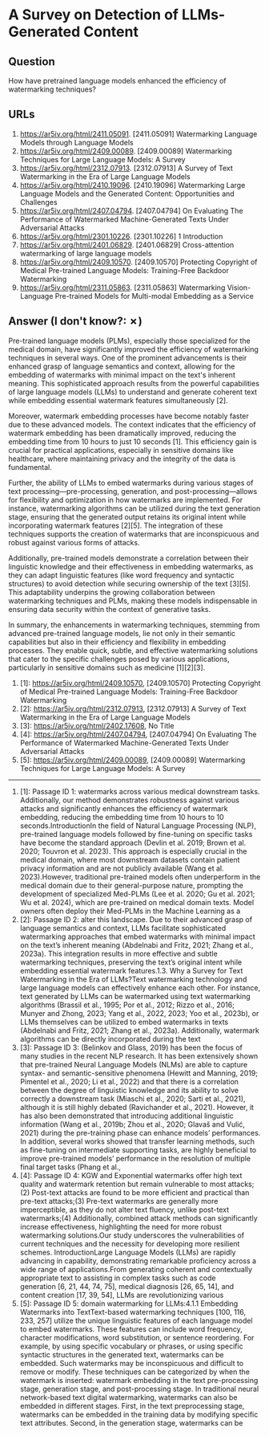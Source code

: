# A Survey on Detection of LLMs-Generated Content

## Question

How have pretrained language models enhanced the efficiency of watermarking techniques?

## URLs

1. https://ar5iv.org/html/2411.05091. [2411.05091] Watermarking Language Models through Language Models
2. https://ar5iv.org/html/2409.00089. [2409.00089] Watermarking Techniques for Large Language Models: A Survey
3. https://ar5iv.org/html/2312.07913. [2312.07913] A Survey of Text Watermarking in the Era of Large Language Models
4. https://ar5iv.org/html/2410.19096. [2410.19096] Watermarking Large Language Models and the Generated Content: Opportunities and Challenges
5. https://ar5iv.org/html/2407.04794. [2407.04794] On Evaluating The Performance of Watermarked Machine-Generated Texts Under Adversarial Attacks
6. https://ar5iv.org/html/2301.10226. [2301.10226] 1 Introduction
7. https://ar5iv.org/html/2401.06829. [2401.06829] Cross-attention watermarking of large language models
8. https://ar5iv.org/html/2409.10570. [2409.10570] Protecting Copyright of Medical Pre-trained Language Models: Training-Free Backdoor Watermarking
9. https://ar5iv.org/html/2311.05863. [2311.05863] Watermarking Vision-Language Pre-trained Models for Multi-modal Embedding as a Service

## Answer (I don't know?: ✗)

Pre-trained language models (PLMs), especially those specialized for the medical domain, have significantly improved the efficiency of watermarking techniques in several ways. One of the prominent advancements is their enhanced grasp of language semantics and context, allowing for the embedding of watermarks with minimal impact on the text's inherent meaning. This sophisticated approach results from the powerful capabilities of large language models (LLMs) to understand and generate coherent text while embedding essential watermark features simultaneously [2].

Moreover, watermark embedding processes have become notably faster due to these advanced models. The context indicates that the efficiency of watermark embedding has been dramatically improved, reducing the embedding time from 10 hours to just 10 seconds [1]. This efficiency gain is crucial for practical applications, especially in sensitive domains like healthcare, where maintaining privacy and the integrity of the data is fundamental.

Further, the ability of LLMs to embed watermarks during various stages of text processing—pre-processing, generation, and post-processing—allows for flexibility and optimization in how watermarks are implemented. For instance, watermarking algorithms can be utilized during the text generation stage, ensuring that the generated output retains its original intent while incorporating watermark features [2][5]. The integration of these techniques supports the creation of watermarks that are inconspicuous and robust against various forms of attacks.

Additionally, pre-trained models demonstrate a correlation between their linguistic knowledge and their effectiveness in embedding watermarks, as they can adapt linguistic features (like word frequency and syntactic structures) to avoid detection while securing ownership of the text [3][5]. This adaptability underpins the growing collaboration between watermarking techniques and PLMs, making these models indispensable in ensuring data security within the context of generative tasks.

In summary, the enhancements in watermarking techniques, stemming from advanced pre-trained language models, lie not only in their semantic capabilities but also in their efficiency and flexibility in embedding processes. They enable quick, subtle, and effective watermarking solutions that cater to the specific challenges posed by various applications, particularly in sensitive domains such as medicine [1][2][3].

1. [1]:  https://ar5iv.org/html/2409.10570, [2409.10570] Protecting Copyright of Medical Pre-trained Language Models: Training-Free Backdoor Watermarking
2. [2]:  https://ar5iv.org/html/2312.07913, [2312.07913] A Survey of Text Watermarking in the Era of Large Language Models
3. [3]:  https://ar5iv.org/html/2402.17608, No Title
4. [4]:  https://ar5iv.org/html/2407.04794, [2407.04794] On Evaluating The Performance of Watermarked Machine-Generated Texts Under Adversarial Attacks
5. [5]:  https://ar5iv.org/html/2409.00089, [2409.00089] Watermarking Techniques for Large Language Models: A Survey
---
1. [1]:  Passage ID 1: watermarks across various medical downstream tasks. Additionally, our method demonstrates robustness against various attacks and significantly enhances the efficiency of watermark embedding, reducing the embedding time from 10 hours to 10 seconds.IntroductionIn the field of Natural Language Processing (NLP), pre-trained language models followed by fine-tuning on specific tasks have become the standard approach (Devlin et al. 2019; Brown et al. 2020; Touvron et al. 2023). This approach is especially crucial in the medical domain, where most downstream datasets contain patient privacy information and are not publicly available (Wang et al. 2023).However, traditional pre-trained models often underperform in the medical domain due to their general-purpose nature, prompting the development of specialized Med-PLMs (Lee et al. 2020; Gu et al. 2021; Wu et al. 2024), which are pre-trained on medical domain texts. Model owners often deploy their Med-PLMs in the Machine Learning as a
2. [2]:  Passage ID 2: alter this landscape. Due to their advanced grasp of language semantics and context, LLMs facilitate sophisticated watermarking approaches that embed watermarks with minimal impact on the text’s inherent meaning (Abdelnabi and Fritz, 2021; Zhang et al., 2023a). This integration results in more effective and subtle watermarking techniques, preserving the text’s original intent while embedding essential watermark features.1.3. Why a Survey for Text Watermarking in the Era of LLMs?Text watermarking technology and large language models can effectively enhance each other. For instance, text generated by LLMs can be watermarked using text watermarking algorithms (Brassil et al., 1995; Por et al., 2012; Rizzo et al., 2016; Munyer and Zhong, 2023; Yang et al., 2022, 2023; Yoo et al., 2023b), or LLMs themselves can be utilized to embed watermarks in texts (Abdelnabi and Fritz, 2021; Zhang et al., 2023a). Additionally, watermark algorithms can be directly incorporated during the text
3. [3]:  Passage ID 3: (Belinkov and Glass, 2019) has been the focus of many studies in the recent NLP research. It has been extensively shown that pre-trained Neural Language Models (NLMs) are able to capture syntax- and semantic-sensitive phenomena (Hewitt and Manning, 2019; Pimentel et al., 2020; Li et al., 2022) and that there is a correlation between the degree of linguistic knowledge and its ability to solve correctly a downstream task (Miaschi et al., 2020; Sarti et al., 2021), although it is still highly debated (Ravichander et al., 2021). However, it has also been demonstrated that introducing additional linguistic information (Wang et al., 2019b; Zhou et al., 2020; Glavaš and Vulić, 2021) during the pre-training phase can enhance models’ performances. In addition, several works showed that transfer learning methods, such as fine-tuning on intermediate supporting tasks, are highly beneficial to improve pre-trained models’ performance in the resolution of multiple final target tasks (Phang et al.,
4. [4]:  Passage ID 4: KGW and Exponential watermarks offer high text quality and watermark retention but remain vulnerable to most attacks;(2) Post-text attacks are found to be more efficient and practical than pre-text attacks;(3) Pre-text watermarks are generally more imperceptible, as they do not alter text fluency, unlike post-text watermarks;(4) Additionally, combined attack methods can significantly increase effectiveness, highlighting the need for more robust watermarking solutions.Our study underscores the vulnerabilities of current techniques and the necessity for developing more resilient schemes. IntroductionLarge Language Models (LLMs) are rapidly advancing in capability, demonstrating remarkable proficiency across a wide range of applications.From generating coherent and contextually appropriate text to assisting in complex tasks such as code generation [6, 21, 44, 74, 75], medical diagnosis [26, 65, 14], and content creation [17, 39, 54], LLMs are revolutionizing various
5. [5]:  Passage ID 5: domain watermarking for LLMs:4.1.1 Embedding Watermarks into TextText-based watermarking techniques [100, 116, 233, 257] utilize the unique linguistic features of each language model to embed watermarks. These features can include word frequency, character modifications, word substitution, or sentence reordering. For example, by using specific vocabulary or phrases, or using specific syntactic structures in the generated text, watermarks can be embedded. Such watermarks may be inconspicuous and difficult to remove or modify. These techniques can be categorized by when the watermark is inserted: watermark embedding in the text pre-processing stage, generation stage, and post-processing stage. In traditional neural network-based text digital watermarking, watermarks can also be embedded in different stages. First, in the text preprocessing stage, watermarks can be embedded in the training data by modifying specific text attributes. Second, in the generation stage, watermarks can be